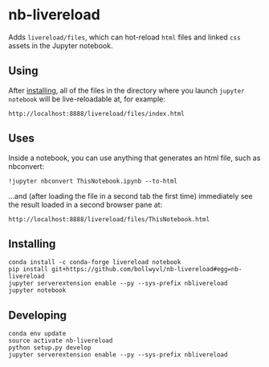 # nb-livereload
Adds `livereload/files`, which can hot-reload `html` files and linked `css`
assets in the Jupyter notebook.

## Using

After [installing](#installing), all of the files in the directory where you
launch `jupyter notebook` will be live-reloadable at, for example:
```
http://localhost:8888/livereload/files/index.html
```

## Uses
Inside a notebook, you can use anything that generates an html file, such as
nbconvert:
```
!jupyter nbconvert ThisNotebook.ipynb --to-html
```
...and (after loading the file in a second tab the first time) immediately
see the result loaded in a second browser pane at:
```
http://localhost:8888/livereload/files/ThisNotebook.html
```

## Installing
```
conda install -c conda-forge livereload notebook
pip install git+https://github.com/bollwyvl/nb-livereload#egg=nb-livereload
jupyter serverextension enable --py --sys-prefix nblivereload
jupyter notebook
```

## Developing
```shell
conda env update
source activate nb-livereload
python setup.py develop
jupyter serverextension enable --py --sys-prefix nblivereload
```
